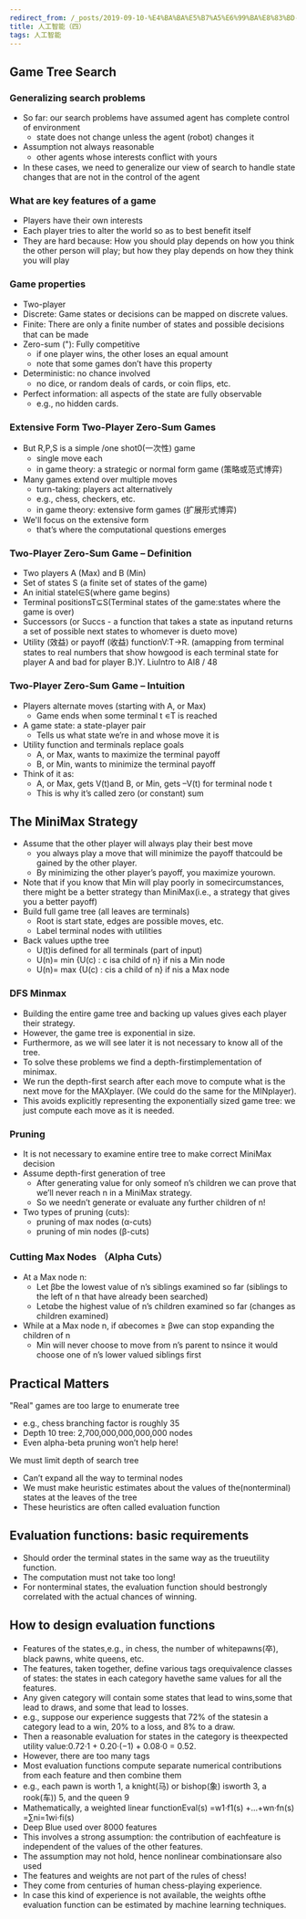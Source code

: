 ```yaml
---
redirect_from: /_posts/2019-09-10-%E4%BA%BA%E5%B7%A5%E6%99%BA%E8%83%BD-%E5%9B%9B/
title: 人工智能（四）
tags: 人工智能
---
```

## Game Tree Search

### Generalizing search problems

- So far: our search problems have assumed agent has complete control of environment
  - state does not change unless the agent (robot) changes it
- Assumption not always reasonable
  - other agents whose interests conﬂict with yours
- In these cases, we need to generalize our view of search to handle state changes that are not in the control of the agent

### What are key features of a game

- Players have their own interests
- Each player tries to alter the world so as to best beneﬁt itself
- They are hard because: How you should play depends on how you think the other person will play; but how they play depends on how they think you will play

### Game properties

- Two-player
- Discrete: Game states or decisions can be mapped on discrete values.
- Finite: There are only a ﬁnite number of states and possible decisions that can be made
- Zero-sum ("): Fully competitive
  - if one player wins, the other loses an equal amount
  - note that some games don’t have this property
- Deterministic: no chance involved
  - no dice, or random deals of cards, or coin ﬂips, etc.
- Perfect information: all aspects of the state are fully observable
  - e.g., no hidden cards.

### Extensive Form Two-Player Zero-Sum Games

- But R,P,S is a simple /one shot0(一次性) game
  - single move each
  - in game theory: a strategic or normal form game (策略或范式博弈)
- Many games extend over multiple moves
  - turn-taking: players act alternatively
  - e.g., chess, checkers, etc.
  - in game theory: extensive form games (扩展形式博弈)
- We'll focus on the extensive form
  - that’s where the computational questions emerges

### Two-Player Zero-Sum Game – Definition

- Two players A (Max) and B (Min)
- Set of states S (a finite set of states of the game)
- An initial stateI∈S(where game begins)
- Terminal positionsT⊆S(Terminal states of the game:states where the game is over)
- Successors (or Succs - a function that takes a state as inputand returns a set of possible next states to whomever is dueto move)
- Utility (效益) or payoff (收益) functionV:T→R.  (amapping from terminal states to real numbers that show howgood is each terminal state for player A and bad for player B.)Y. LiuIntro to AI8 / 48

### Two-Player Zero-Sum Game – Intuition

- Players alternate moves (starting with A, or Max)
  - Game ends when some terminal t ∊T is reached
- A game state: a state-player pair
  - Tells us what state we’re in and whose move it is
- Utility function and terminals replace goals
  - A, or Max, wants to maximize the terminal payoff
  - B, or Min, wants to minimize the terminal payoff
- Think of it as:
  - A, or Max, gets V(t)and B, or Min, gets –V(t) for terminal node t
  - This is why it’s called zero (or constant) sum

## The MiniMax Strategy

- Assume that the other player will always play their best move
  - you always play a move that will minimize the payoff thatcould be gained by the other player.
  - By minimizing the other player’s payoff, you maximize yourown.
- Note that if you know that Min will play poorly in somecircumstances, there might be a better strategy than MiniMax(i.e., a strategy that gives you a better payoff)
- Build full game tree (all leaves are terminals)
  - Root is start state, edges are possible moves, etc.
  - Label terminal nodes with utilities
- Back values upthe tree
  - U(t)is defined for all terminals (part of input)
  - U(n)= min {U(c) : c isa child of n} if nis a Min node
  - U(n)= max {U(c) : cis a child of n} if nis a Max node

### DFS Minmax

- Building the entire game tree and backing up values gives each player their strategy.
- However, the game tree is exponential in size.
- Furthermore, as we will see later it is not necessary to know all of the tree.
- To solve these problems we find a depth-firstimplementation of minimax.
- We run the depth-first search after each move to compute what is the next move for the MAXplayer. (We could do the same for the MINplayer).
- This avoids explicitly representing the exponentially sized game tree: we just compute each move as it is needed.

### Pruning

- It is not necessary to examine entire tree to make correct MiniMax decision
- Assume depth-first generation of tree
  - After generating value for only someof n’s children we can prove that we’ll never reach n in a MiniMax strategy.
  - So we needn’t generate or evaluate any further children of n!
- Two types of pruning (cuts):
  - pruning of max nodes (α-cuts)
  - pruning of min nodes (β-cuts)

### Cutting Max Nodes （Alpha Cuts）

- At a Max node n:
  - Let βbe the lowest value of n’s siblings examined so far (siblings to the left of n that have already been searched)
  - Letαbe the highest value of n’s children examined so far (changes as children examined)
- While at a Max node n, if αbecomes ≥ βwe can stop expanding the children of n
  - Min will never choose to move from n’s parent to nsince it would choose one of n’s lower valued siblings first

## Practical Matters

"Real" games are too large to enumerate tree

- e.g., chess branching factor is roughly 35
- Depth 10 tree:  2,700,000,000,000,000 nodes
- Even alpha-beta pruning won’t help here!

We must limit depth of search tree

- Can’t expand all the way to terminal nodes
- We must make heuristic estimates about the values of the(nonterminal) states at the leaves of the tree
- These heuristics are often called evaluation function

## Evaluation functions:  basic requirements

- Should order the terminal states in the same way as the trueutility function.
- The computation must not take too long!
- For nonterminal states, the evaluation function should bestrongly correlated with the actual chances of winning.

## How to design evaluation functions

- Features of the states,e.g., in chess, the number of whitepawns(卒), black pawns, white queens, etc.
- The features, taken together, define various tags orequivalence classes of states:  the states in each category havethe same values for all the features.
- Any given category will contain some states that lead to wins,some that lead to draws, and some that lead to losses.
- e.g., suppose our experience suggests that 72% of the statesin a category lead to a win, 20% to a loss, and 8% to a draw.
- Then a reasonable evaluation for states in the category is theexpected utility value:0.72·1 + 0.20·(−1) + 0.08·0 = 0.52.
- However, there are too many tags
- Most evaluation functions compute separate numerical contributions from each feature and then combine them
- e.g., each pawn is worth 1, a knight(马) or bishop(象) isworth 3, a rook(车)) 5, and the queen 9
- Mathematically, a weighted linear functionEval(s) =w1·f1(s) +...+wn·fn(s) =∑ni=1wi·fi(s)
- Deep Blue used over 8000 features
- This involves a strong assumption:  the contribution of eachfeature is independent of the values of the other features.
- The assumption may not hold, hence nonlinear combinationsare also used
- The features and weights are not part of the rules of chess!
- They come from centuries of human chess-playing experience.
- In case this kind of experience is not available, the weights ofthe evaluation function can be estimated by machine learning techniques.
